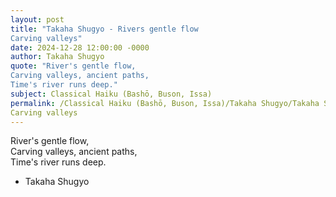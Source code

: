 ```yaml
---
layout: post
title: "Takaha Shugyo - Rivers gentle flow  
Carving valleys"
date: 2024-12-28 12:00:00 -0000
author: Takaha Shugyo
quote: "River's gentle flow,  
Carving valleys, ancient paths,  
Time's river runs deep."
subject: Classical Haiku (Bashō, Buson, Issa)
permalink: /Classical Haiku (Bashō, Buson, Issa)/Takaha Shugyo/Takaha Shugyo - Rivers gentle flow  
Carving valleys
---
```


River's gentle flow,  
Carving valleys, ancient paths,  
Time's river runs deep.

- Takaha Shugyo
